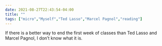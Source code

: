 ```yaml
---
date: 2021-08-27T22:43:54-04:00
title: ""
tags: ["micro","Myself","Ted Lasso","Marcel Pagnol","reading"]
---
```

If there is a better way to end the first week of classes than Ted Lasso and Marcel Pagnol, I don’t know what it is.
